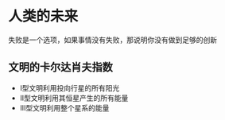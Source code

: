 # 人类的未来

失败是一个选项，如果事情没有失败，那说明你没有做到足够的创新

 ## 文明的卡尔达肖夫指数

- I型文明利用投向行星的所有阳光
- II型文明利用其恒星产生的所有能量
- III型文明利用整个星系的能量

